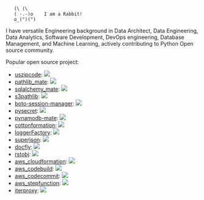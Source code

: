 ```
   (\ (\
   ( -.-)o    I am a Rabbit!
   o_(")(")
```

I have versatile Engineering background in Data Architect, Data Engineering, Data Analytics, Software Development, DevOps engineering, Database Management, and Machine Learning, actively contributing to Python Open source community.

Popular open source project:

- [uszipcode](https://pypi.org/project/uszipcode/): ![](https://img.shields.io/pypi/dm/uszipcode.svg)
- [pathlib_mate](https://pypi.org/project/pathlib_mate/): ![](https://img.shields.io/pypi/dm/pathlib_mate.svg)
- [sqlalchemy_mate](https://pypi.org/project/sqlalchemy_mate/): ![](https://img.shields.io/pypi/dm/sqlalchemy_mate.svg)
- [s3pathlib](https://pypi.org/project/s3pathlib/): ![](https://img.shields.io/pypi/dm/s3pathlib.svg)
- [boto-session-manager](https://pypi.org/project/boto-session-manager/): ![](https://img.shields.io/pypi/dm/boto-session-manager.svg)
- [pysecret](https://pypi.org/project/pysecret/): ![](https://img.shields.io/pypi/dm/pysecret.svg)
- [pynamodb-mate](https://pypi.org/project/pynamodb-mate/): ![](https://img.shields.io/pypi/dm/pynamodb-mate.svg)
- [cottonformation](https://pypi.org/project/cottonformation/): ![](https://img.shields.io/pypi/dm/cottonformation.svg)
- [loggerFactory](https://pypi.org/project/loggerFactory/): ![](https://img.shields.io/pypi/dm/loggerFactory.svg)
- [superjson](https://pypi.org/project/superjson/): ![](https://img.shields.io/pypi/dm/superjson.svg)
- [docfly](https://pypi.org/project/docfly/): ![](https://img.shields.io/pypi/dm/docfly.svg)
- [rstobj](https://pypi.org/project/rstobj/): ![](https://img.shields.io/pypi/dm/rstobj.svg)
- [aws_cloudformation](https://pypi.org/project/aws_cloudformation/): ![](https://img.shields.io/pypi/dm/aws_cloudformation.svg)
- [aws_codebuild](https://pypi.org/project/aws_codebuild/): ![](https://img.shields.io/pypi/dm/aws_codebuild.svg)
- [aws_codecommit](https://pypi.org/project/rstobj/): ![](https://img.shields.io/pypi/dm/aws_codecommit.svg)
- [aws_stepfunction](https://pypi.org/project/aws_stepfunction/): ![](https://img.shields.io/pypi/dm/aws_stepfunction.svg)
- [iterproxy](https://pypi.org/project/iterproxy/): ![](https://img.shields.io/pypi/dm/iterproxy.svg)
